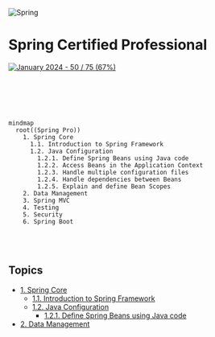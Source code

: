 ![Spring](https://img.shields.io/badge/spring-%236DB33F.svg?style=for-the-badge&logo=spring&logoColor=white)

# Spring Certified Professional
[![January 2024 - 50 / 75 (67%)](https://img.shields.io/static/v1?label=January+2024&message=50+%2F+75+(67%)&color=53c372)](https://)


<br>
<br>
<br>
<br>

```mermaid
mindmap
  root((Spring Pro))
    1. Spring Core
      1.1. Introduction to Spring Framework
      1.2. Java Configuration
        1.2.1. Define Spring Beans using Java code 
        1.2.2. Access Beans in the Application Context
        1.2.3. Handle multiple configuration files
        1.2.4. Handle dependencies between Beans
        1.2.5. Explain and define Bean Scopes
    2. Data Management
    3. Spring MVC
    4. Testing
    5. Security
    6. Spring Boot
```

<br>
<br>

## Topics
* [1. Spring Core](../01-spring-core)
    * [1.1. Introduction to Spring Framework]()
    * [1.2. Java Configuration]()
        * [1.2.1. Define Spring Beans using Java code]()
* [2. Data Management](../02-data-management)
